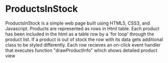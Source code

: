 # ProductsInStock
ProductsInStock is a simple web page built using HTML5, CSS3, and Javascript.
Products are represented as rows in Html table.
Each product has been included in the html as a table row by a 'for loop' through the product list.
If a product is out of stock the row with its data gets additional class to be styled differently.
Each row recieves an on-click event handler that executes function "drawProductInfo" which shows detailed product view
